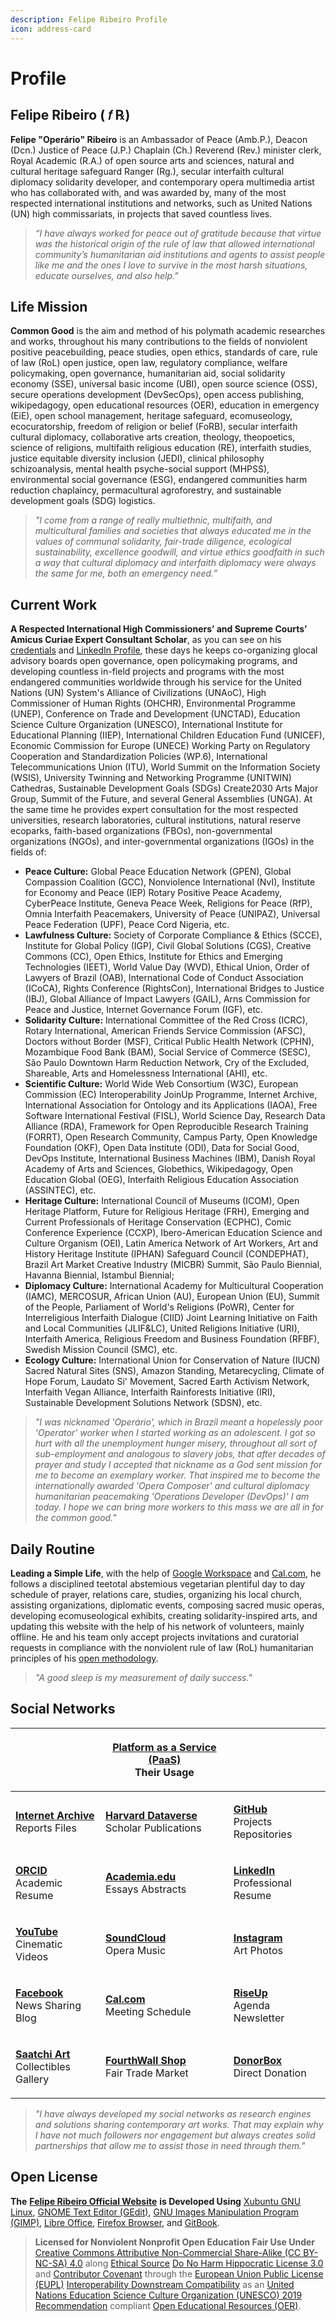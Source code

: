 ```yaml
---
description: Felipe Ribeiro Profile
icon: address-card
---
```


# Profile

## Felipe Ribeiro ( 𝑓 ℞)

**Felipe "Operário" Ribeiro** is an Ambassador of Peace (Amb.P.), Deacon (Dcn.) Justice of Peace (J.P.) Chaplain (Ch.) Reverend (Rev.) minister clerk, Royal Academic (R.A.) of open source arts and sciences, natural and cultural heritage safeguard Ranger (Rg.), secular interfaith cultural diplomacy solidarity developer, and contemporary opera multimedia artist who has collaborated with, and was awarded by, many of the most respected international institutions and networks, such as United Nations (UN) high commissariats, in projects that saved countless lives.

> _“I have always worked for peace out of gratitude because that virtue was the historical origin of the rule of law that allowed international community’s humanitarian aid institutions and agents to assist people like me and the ones I love to survive in the most harsh situations, educate ourselves, and also help."_

## **Life Mission**

**Common Good** is the aim and method of his polymath academic researches and works, throughout his many contributions to the fields of nonviolent positive peacebuilding, peace studies, open ethics, standards of care, rule of law (RoL) open justice, open law, regulatory compliance, welfare policymaking, open governance, humanitarian aid, social solidarity economy (SSE), universal basic income (UBI), open source science (OSS), secure operations development (DevSecOps), open access publishing, wikipedagogy, open educational resources (OER), education in emergency (EiE), open school management, heritage safeguard, ecomuseology, ecocuratorship, freedom of religion or belief (FoRB), secular interfaith cultural diplomacy, collaborative arts creation, theology, theopoetics, science of religions, multifaith religious education (RE), interfaith studies, justice equitable diversity inclusion (JEDI), clinical philosophy schizoanalysis, mental health psyche-social support (MHPSS), environmental social governance (ESG), endangered communities harm reduction chaplaincy, permacultural agroforestry, and sustainable development goals (SDG) logistics.

> _"I come from a range of really multiethnic, multifaith, and multicultural families and societies that always educated me in the values of communal solidarity, fair-trade diligence, ecological sustainability, excellence goodwill, and virtue ethics goodfaith in such a way that cultural diplomacy and interfaith diplomacy were always the same for me, both an emergency need.”_

## **Current Work**

**A Respected International High Commissioners’ and Supreme Courts’ Amicus Curiae Expert Consultant Scholar**, as you can see on his [credentials](credentials.md) and [LinkedIn Profile](https://linkedin.com/in/operarioribeiro), these days he keeps co-organizing glocal advisory boards open governance, open policymaking programs, and developing countless in-field projects and programs with the most endangered communities worldwide through his service for the United Nations (UN) System's Alliance of Civilizations (UNAoC), High Commissioner of Human Rights (OHCHR), Environmental Programme (UNEP), Conference on Trade and Development (UNCTAD), Education Science Culture Organization (UNESCO), International Institute for Educational Planning (IIEP), International Children Education Fund (UNICEF), Economic Commission for Europe (UNECE) Working Party on Regulatory Cooperation and Standardization Policies (WP.6), International Telecommunications Union (ITU), World Summit on the Information Society (WSIS), University Twinning and Networking Programme (UNITWIN) Cathedras, Sustainable Development Goals (SDGs) Create2030 Arts Major Group, Summit of the Future, and several General Assemblies (UNGA). At the same time he provides expert consultation for the most respected universities, research laboratories, cultural institutions, natural reserve ecoparks, faith-based organizations (FBOs), non-governmental organizations (NGOs), and inter-governmental organizations (IGOs) in the fields of:&#x20;

* **Peace Culture:** Global Peace Education Network (GPEN), Global Compassion Coalition (GCC), Nonviolence International (NvI), Institute for Economy and Peace (IEP) Rotary Positive Peace Academy, CyberPeace Institute, Geneva Peace Week, Religions for Peace (RfP), Omnia Interfaith Peacemakers, University of Peace (UNIPAZ), Universal Peace Federation (UPF), Peace Cord Nigeria, etc.
* **Lawfulness Culture:** Society of Corporate Compliance & Ethics (SCCE), Institute for Global Policy (IGP), Civil Global Solutions (CGS), Creative Commons (CC), Open Ethics, Institute for Ethics and Emerging Technologies (IEET), World Value Day (WVD), Ethical Union, Order of Lawyers of Brazil (OAB), International Code of Conduct Association (ICoCA), Rights Conference (RightsCon), International Bridges to Justice (IBJ), Global Alliance of Impact Lawyers (GAIL), Arns Commission for Peace and Justice, Internet Governance Forum (IGF), etc.
* **Solidarity Culture:** International Committee of the Red Cross (ICRC), Rotary International, American Friends Service Commission (AFSC), Doctors without Border (MSF), Critical Public Health Network (CPHN),  Mozambique Food Bank (BAM), Social Service of Commerce (SESC), São Paulo Downtown Harm Reduction Network, Cry of the Excluded, Shareable, Arts and Homelessness International (AHI), etc.
* **Scientific Culture:** World Wide Web Consortium (W3C), European Commission (EC) Interoperability JoinUp Programme, Internet Archive, International Association for Ontology and its Applications (IAOA), Free Software International Festival (FISL), World Science Day, Research Data Alliance (RDA), Framework for Open Reproducible Research Training (FORRT), Open Research Community, Campus Party, Open Knowledge Foundation (OKF), Open Data Institute (ODI), Data for Social Good, DevOps Institute, International Business Machines (IBM), Danish Royal Academy of Arts and Sciences, Globethics, Wikipedagogy, Open Education Global (OEG), Interfaith Religious Education Association (ASSINTEC), etc.
* **Heritage Culture:** International Council of Museums (ICOM), Open Heritage Platform, Future for Religious Heritage (FRH), Emerging and Current Professionals of Heritage Conservation (ECPHC), Comic Conference Experience (CCXP), Ibero-American Education Science and Culture Organism (OEI), Latin America Network of Art Workers,  Art and History Heritage Institute (IPHAN) Safeguard Council (CONDEPHAT), Brazil Art Market Creative Industry (MICBR) Summit, São Paulo Biennial, Havanna Biennial, Istambul Biennial;
* **Diplomacy Culture:** International Academy for Multicultural Cooperation (IAMC), MERCOSUR, African Union (AU), European Union (EU), Summit of the People, Parliament of World's Religions (PoWR), Center for Interreligious Interfaith Dialogue (CIID) Joint Learning Initiative on Faith and Local Communities (JLIF\&LC), United Religions Initiative (URI), Interfaith America, Religious Freedom and Business Foundation (RFBF), Swedish Mission Council (SMC), etc.&#x20;
* **Ecology Culture:** International Union for Conservation of Nature (IUCN) Sacred Natural Sites (SNS), Amazon Standing, Metarecycling, Climate of Hope Forum, Laudato Si' Movement, Sacred Earth Activism Network, Interfaith Vegan Alliance, Interfaith Rainforests Initiative (IRI), Sustainable Development Solutions Network (SDSN), etc.

> _"I was nicknamed 'Operário', which in Brazil meant a hopelessly poor 'Operator' worker when I started working as an adolescent. I got so hurt with all the unemployment hunger misery, throughout all sort of sub-employment and analogous to slavery jobs, that after decades of prayer and study I accepted that nickname as a God sent mission for me to become an exemplary worker. That inspired me to become the internationally awarded 'Opera Composer' and cultural diplomacy humanitarian peacemaking 'Operations Developer (DevOps)' I am today. I hope we can bring more workers to this mass we are all in for the common good."_

## **Daily Routine**

**Leading a Simple Life**, with the help of [Google Workspace](https://workspace.google.com/) and [Cal.com](https://cal.com/operarioribeiro), he follows a disciplined teetotal abstemious vegetarian plentiful day to day schedule of prayer, relations care, studies, organizing his local church, assisting organizations, diplomatic events, composing sacred music operas, developing ecomuseological exhibits, creating solidarity-inspired arts, and updating this website with the help of his  network of volunteers, mainly offline. He and his team only accept projects invitations and curatorial requests in compliance with the nonviolent rule of law (RoL) humanitarian principles of his [open methodology](methodology.md).

> _"A good sleep is my measurement of daily success."_

## Social Networks

|                                                                                                                      | <p><a href="https://en.wikipedia.org/wiki/Platform_as_a_service"><strong>Platform as a Service (PaaS)</strong></a><br>Their Usage</p>    |                                                                                                                     |
| -------------------------------------------------------------------------------------------------------------------- | ---------------------------------------------------------------------------------------------------------------------------------------- | ------------------------------------------------------------------------------------------------------------------- |
| <p><a href="https://archive.org/details/@operarioribeiro"><strong>Internet Archive</strong></a><br>Reports Files</p> | <p><a href="https://dataverse.harvard.edu/dataverse/operarioribeiro/"><strong>Harvard Dataverse</strong></a><br>Scholar Publications</p> | <p><a href="https://github.com/operarioribeiro"><strong>GitHub</strong></a><br>Projects Repositories</p>            |
| <p><a href="https://orcid.org/0000-0003-1907-1880"><strong>ORCID</strong></a><br>Academic Resume</p>                 | <p><a href="https://united-nations.academia.edu/operarioribeiro"><strong>Academia.edu</strong></a><br>Essays Abstracts</p>               | <p><a href="https://linkedin.com/in/operarioribeiro"><strong>LinkedIn</strong></a><br>Professional Resume</p>       |
| <p><a href="https://www.youtube.com/@operarioribeiro"><strong>YouTube</strong></a><br>Cinematic Videos</p>           | <p><a href="https://soundcloud.com/operarioribeiro"><strong>SoundCloud</strong></a><br>Opera Music</p>                                   | <p><a href="https://instagram.com/operarioribeiro"><strong>Instagram</strong></a><br>Art Photos</p>                 |
| <p><a href="https://facebook.com/operarioribeiro"><strong>Facebook</strong></a><br>News Sharing Blog</p>             | <p><a href="https://cal.com/operarioribeiro"><strong>Cal.com</strong></a><br>Meeting Schedule</p>                                        | <p><a href="https://lists.riseup.net/www/info/operarioribeiro"><strong>RiseUp</strong></a><br>Agenda Newsletter</p> |
| <p><a href="https://www.saatchiart.com/operarioribeiro"><strong>Saatchi Art</strong></a><br>Collectibles Gallery</p> | <p><a href="https://operarioribeiro-shop.fourthwall.com/"><strong>FourthWall Shop</strong></a><br>Fair Trade Market</p>                  | <p><a href="https://donorbox.org/operarioribeiro"><strong>DonorBox</strong></a><br>Direct Donation</p>              |

> _"I have always developed my social networks as research engines and solutions sharing contemporary art works. That may explain why I have not much followers nor engagement but always creates solid partnerships that allow me to assist those in need through them."_

## Open License

**The** [**Felipe Ribeiro Official Website**](https://operarioribeiro.gitbook.io/) **is Developed Using** [Xubuntu GNU Linux](https://xubuntu.org/), [GNOME Text Editor (GEdit)](https://gedit-text-editor.org/), [GNU Images Manipulation Program (GIMP)](https://gimp.org/), [Libre Office](https://libreoffice.org/), [Firefox Browser](https://mozilla.org/firefox), and [GitBook](https://gitbook.com/).

> **Licensed for Nonviolent Nonprofit Open Education Fair Use Under** [Creative Commons Attributive Non-Commercial Share-Alike (CC BY-NC-SA) 4.](https://creativecommons.org/licenses/by-nc-sa/4.0)[0](https://creativecommons.org/licenses/by-nc-sa/4.0) along [Ethical Source](https://ethicalsource.dev/) [Do No Harm Hippocratic](https://firstdonoharm.dev/)[ License 3.0](https://firstdonoharm.dev/) and [Contributor Covenant](https://contributor-covenant.org/) through the [European Union Public License (EUPL)](https://commission.europa.eu/about/departments-and-executive-agencies/digital-services/open-source-strategy-history/european-union-public-licence_en) [Interoperability Downstream Compatibility](https://interoperable-europe.ec.europa.eu/collection/eupl/how-use-eupl) as an [United Nations Education Science Culture Organization (UNESCO) 2019 Recommendation](https://unesdoc.unesco.org/ark:/48223/pf0000383205?posInSet=11\&queryId=c113a623-2bd5-45ce-a4aa-ea2389aa5e95) compliant [Open Educational Resources (OER)](https://www.unesco.org/en/open-educational-resources).
